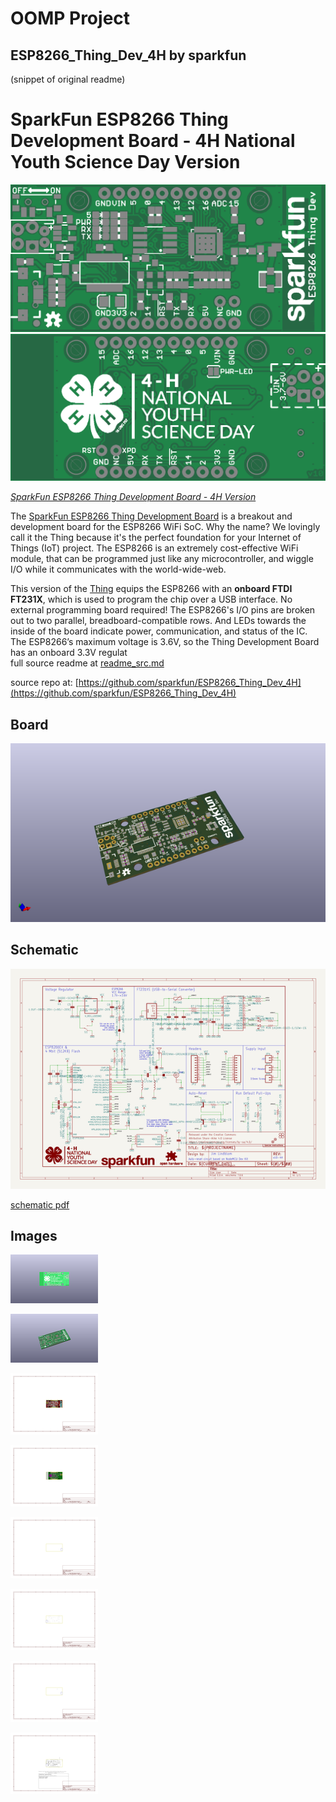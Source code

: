 # OOMP Project  
## ESP8266_Thing_Dev_4H  by sparkfun  
  
(snippet of original readme)  
  
SparkFun ESP8266 Thing Development Board - 4H National Youth Science Day Version  
========================================  
  
![SparkFun ESP8266 Thing Development Board - 4H Top](https://github.com/sparkfun/ESP8266_Thing_Dev_4H/raw/master/Hardware/Artwork/ESP8266-Thing-Dev_board-4H_top.png)  
![SparkFun ESP8266 Thing Development Board - 4H Bottom](https://github.com/sparkfun/ESP8266_Thing_Dev_4H/raw/master/Hardware/Artwork/ESP8266-Thing-Dev_board-4H_bottom.png)  
  
[*SparkFun ESP8266 Thing Development Board  - 4H Version*](https://www.sparkfun.com/products/13711)  
  
The [SparkFun ESP8266 Thing Development Board](https://www.sparkfun.com/products/13711) is a breakout and development board for the ESP8266 WiFi SoC. Why the name? We lovingly call it the Thing because it's the perfect foundation for your Internet of Things (IoT) project. The ESP8266 is an extremely cost-effective WiFi module, that can be programmed just like any microcontroller, and wiggle I/O while it communicates with the world-wide-web.  
  
This version of the [Thing](https://www.sparkfun.com/products/13231) equips the ESP8266 with an **onboard FTDI FT231X**, which is used to program the chip over a USB interface. No external programming board required! The ESP8266's I/O pins are broken out to two parallel, breadboard-compatible rows. And LEDs towards the inside of the board indicate power, communication, and status of the IC. The ESP8266’s maximum voltage is 3.6V, so the Thing Development Board has an onboard 3.3V regulat  
  full source readme at [readme_src.md](readme_src.md)  
  
source repo at: [https://github.com/sparkfun/ESP8266_Thing_Dev_4H](https://github.com/sparkfun/ESP8266_Thing_Dev_4H)  
## Board  
  
[![working_3d.png](working_3d_600.png)](working_3d.png)  
## Schematic  
  
[![working_schematic.png](working_schematic_600.png)](working_schematic.png)  
  
[schematic pdf](working_schematic.pdf)  
## Images  
  
[![working_3D_bottom.png](working_3D_bottom_140.png)](working_3D_bottom.png)  
  
[![working_3D_top.png](working_3D_top_140.png)](working_3D_top.png)  
  
[![working_assembly_page_01.png](working_assembly_page_01_140.png)](working_assembly_page_01.png)  
  
[![working_assembly_page_02.png](working_assembly_page_02_140.png)](working_assembly_page_02.png)  
  
[![working_assembly_page_03.png](working_assembly_page_03_140.png)](working_assembly_page_03.png)  
  
[![working_assembly_page_04.png](working_assembly_page_04_140.png)](working_assembly_page_04.png)  
  
[![working_assembly_page_05.png](working_assembly_page_05_140.png)](working_assembly_page_05.png)  
  
[![working_assembly_page_06.png](working_assembly_page_06_140.png)](working_assembly_page_06.png)  
